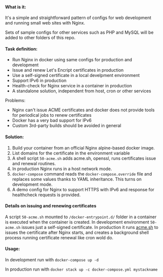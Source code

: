 #### What is it:

It's a simple and straightforward pattern of configs for web development and running small web sites with Nginx.

Sets of sample configs for other services such as PHP and MySQL will be added to other folders of this repo.

#### Task definition:

* Run Nginx in docker using same configs for production and development
* Issue and renew Let's Encript certificates in production
* Use a self-signed certificate in a local develpment environment
* Support IPv6 in production
* Health-check for Nginx service in a container in production
* A standalone solution, independent from host, cron or other services

Problems:
* Nginx can't issue ACME certificates and docker does not provide tools for periodical jobs to renew certificates
* Docker has a very bad support for IPv6
* Custom 3rd-party builds should be avoided in general

#### Solution:

1. Build your container from an official Nginx alpine-based docker image.
2. List domains for the certificate in the environment variable
3. A shell script `50-acme.sh` adds acme.sh, openssl, runs certificates issue and renewal routines.
4. In production Nginx runs in a host network mode.
5. `docker-compose` command reads the `docker-compose.override` file and replaces some values thanks to YAML inheritance. This turns on development mode.
6. A demo config for Nginx to support HTTPS with IPv6 and response for healthcheck requests is provided.

#### Details on issuing and renewing certificates 

A script `50-acme.sh` mounted to `/docker-entrypoint.d/` folder in a container is executed when the container is created.
In development environment `50-acme.sh` issues just a self-signed certificate. 
In production it runs [acme.sh](https://github.com/acmesh-official/acme.sh) to issues the certificate after Nginx starts, and creates a background shell process running certificate renewal like cron wold do. 

#### Usage:

In development run with `docker-compose up -d`

In production run with `docker stack up -c docker-compose.yml mystackname`
